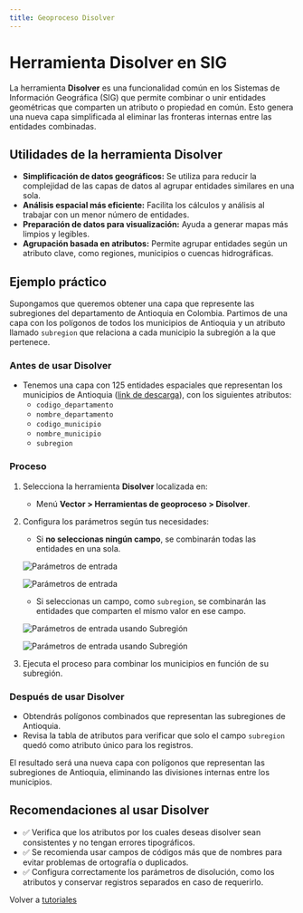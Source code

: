 ```yaml
---
title: Geoproceso Disolver
---
```

# Herramienta Disolver en SIG

La herramienta **Disolver** es una funcionalidad común en los Sistemas de Información Geográfica (SIG) que permite combinar o unir entidades geométricas que comparten un atributo o propiedad en común. Esto genera una nueva capa simplificada al eliminar las fronteras internas entre las entidades combinadas.

## Utilidades de la herramienta Disolver

- **Simplificación de datos geográficos:** Se utiliza para reducir la complejidad de las capas de datos al agrupar entidades similares en una sola.
- **Análisis espacial más eficiente:** Facilita los cálculos y análisis al trabajar con un menor número de entidades.
- **Preparación de datos para visualización:** Ayuda a generar mapas más limpios y legibles.
- **Agrupación basada en atributos:** Permite agrupar entidades según un atributo clave, como regiones, municipios o cuencas hidrográficas.

## Ejemplo práctico

Supongamos que queremos obtener una capa que represente las subregiones del departamento de Antioquia en Colombia. Partimos de una capa con los polígonos de todos los municipios de Antioquia y un atributo llamado `subregion` que relaciona a cada municipio la subregión a la que pertenece.

### Antes de usar Disolver
- Tenemos una capa con 125 entidades espaciales que representan los municipios de Antioquia (<a href="https://www.dropbox.com/scl/fi/1u8yfh2km8m9dt8aunbci/geodata-dissolve.gpkg?rlkey=gxbhwakqr8nst1n6vpusjh6of&dl=0" target="_blank">link de descarga</a>), con los siguientes atributos:
  - `codigo_departamento`
  - `nombre_departamento`
  - `codigo_municipio`
  - `nombre_municipio`
  - `subregion`

### Proceso

1. Selecciona la herramienta **Disolver** localizada en:
   - Menú **Vector > Herramientas de geoproceso > Disolver**.
2. Configura los parámetros según tus necesidades:
   - Si **no seleccionas ningún campo**, se combinarán todas las entidades en una sola.

   ![Parámetros de entrada](https://dl.dropboxusercontent.com/scl/fi/f1julw1uvmmrgqpdl75r5/dissolve-parameters-input0-selected.png?rlkey=l7b5litbdbdx9iafa1awrhrpf&dl=0)

   ![Parámetros de entrada](https://dl.dropboxusercontent.com/scl/fi/dhyhke1guzieib7wpmzdb/dissolve-parameters-input0-results.png?rlkey=5klgwwknht36hs7h6bt7z46ot&dl=0)
   
   - Si seleccionas un campo, como `subregion`, se combinarán las entidades que comparten el mismo valor en ese campo.

   ![Parámetros de entrada usando Subregión](https://dl.dropboxusercontent.com/scl/fi/zet8bwi1naiiwiq2dl1fy/dissolve-parameters-inputSubregion-selected.png?rlkey=ywzxawyta263a4yttti1ndnfc&dl=0)

   ![Parámetros de entrada usando Subregión](https://dl.dropboxusercontent.com/scl/fi/3zqmjvzdla2qg9b5evr1k/dissolve-parameters-inputSubregion-results.png?rlkey=jr7p47a4hblz7btujc4hlgni6&dl=0)

3. Ejecuta el proceso para combinar los municipios en función de su subregión.

### Después de usar Disolver
- Obtendrás polígonos combinados que representan las subregiones de Antioquia.
- Revisa la tabla de atributos para verificar que solo el campo `subregion` quedó como atributo único para los registros.

El resultado será una nueva capa con polígonos que representan las subregiones de Antioquia, eliminando las divisiones internas entre los municipios.

## Recomendaciones al usar Disolver

- ✅ Verifica que los atributos por los cuales deseas disolver sean consistentes y no tengan errores tipográficos.
- ✅ Se recomienda usar campos de códigos más que de nombres para evitar problemas de ortografía o duplicados.
- ✅ Configura correctamente los parámetros de disolución, como los atributos y conservar registros separados en caso de requerirlo.

Volver a [tutoriales](/tutorial-sig/tutoriales)
